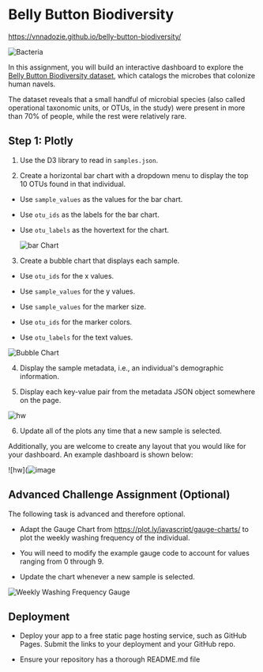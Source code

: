 # Belly Button Biodiversity

https://vnnadozie.github.io/belly-button-biodiversity/

![Bacteria](http://robdunnlab.com/wp-content/uploads/microbes-sem.jpg)

In this assignment, you will build an interactive dashboard to explore the [Belly Button Biodiversity dataset](http://robdunnlab.com/projects/belly-button-biodiversity/), which catalogs the microbes that colonize human navels.

The dataset reveals that a small handful of microbial species (also called operational taxonomic units, or OTUs, in the study) were present in more than 70% of people, while the rest were relatively rare.

## Step 1: Plotly

1. Use the D3 library to read in `samples.json`.

2. Create a horizontal bar chart with a dropdown menu to display the top 10 OTUs found in that individual.

* Use `sample_values` as the values for the bar chart.

* Use `otu_ids` as the labels for the bar chart.

* Use `otu_labels` as the hovertext for the chart.

  ![bar Chart](https://static.bc-edx.com/data/dl-1-1/m14/lms/img/hw01.jpg)

3. Create a bubble chart that displays each sample.

* Use `otu_ids` for the x values.

* Use `sample_values` for the y values.

* Use `sample_values` for the marker size.

* Use `otu_ids` for the marker colors.

* Use `otu_labels` for the text values.

![Bubble Chart](https://static.bc-edx.com/data/dl-1-1/m14/lms/img/bubble_chart.jpg)

4. Display the sample metadata, i.e., an individual's demographic information.

5. Display each key-value pair from the metadata JSON object somewhere on the page.

![hw](https://static.bc-edx.com/data/dl-1-1/m14/lms/img/hw03.jpg)

6. Update all of the plots any time that a new sample is selected.

Additionally, you are welcome to create any layout that you would like for your dashboard. An example dashboard is shown below:

![hw](![image](https://user-images.githubusercontent.com/111776924/213935998-9b5e7c2c-22eb-46b2-a2a6-342e98006d17.png)

## Advanced Challenge Assignment (Optional)

The following task is advanced and therefore optional.

* Adapt the Gauge Chart from <https://plot.ly/javascript/gauge-charts/> to plot the weekly washing frequency of the individual.

* You will need to modify the example gauge code to account for values ranging from 0 through 9.

* Update the chart whenever a new sample is selected.

![Weekly Washing Frequency Gauge](https://static.bc-edx.com/data/dl-1-1/m14/lms/img/gauge.jpg)

## Deployment

* Deploy your app to a free static page hosting service, such as GitHub Pages. Submit the links to your deployment and your GitHub repo.

* Ensure your repository has a thorough README.md file
